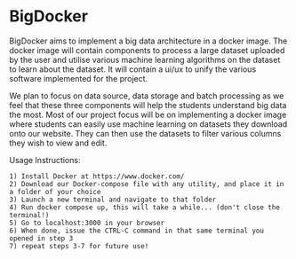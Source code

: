 # BigDocker

BigDocker aims to implement a big data architecture in a docker image. The docker image will contain components to process a large dataset uploaded by the user and utilise various machine learning algorithms on the dataset to learn about the dataset. It will contain a ui/ux to unify the various software implemented for the project.

We plan to focus on data source, data storage and batch processing as we feel that these three components will help the students understand big data the most. Most of our project focus will be on implementing a docker image where students can easily use machine learning on datasets they download onto our website. They can then use the datasets to filter various columns they wish to view and edit.

Usage Instructions: 
```
1) Install Docker at https://www.docker.com/
2) Download our Docker-compose file with any utility, and place it in a folder of your choice
3) Launch a new terminal and navigate to that folder
4) Run docker compose up, this will take a while... (don't close the terminal!)
5) Go to localhost:3000 in your browser
6) When done, issue the CTRL-C command in that same terminal you opened in step 3
7) repeat steps 3-7 for future use!
```
